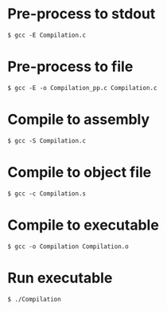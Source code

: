 
# Pre-process to stdout
`$ gcc -E Compilation.c`

# Pre-process to file
`$ gcc -E -o Compilation_pp.c Compilation.c`

# Compile to assembly
`$ gcc -S Compilation.c`

# Compile to object file
`$ gcc -c Compilation.s`

# Compile to executable
`$ gcc -o Compilation Compilation.o`

# Run executable
`$ ./Compilation`